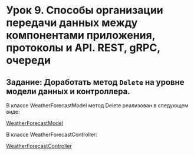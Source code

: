 # Урок 9. Способы организации передачи данных между компонентами приложения, протоколы и API. REST, gRPC, очереди

## Задание: Доработать метод `Delete` на уровне модели данных и контроллера.

В классе WeatherForecastModel метод Delete реализован в следующем виде:

[WeatherForecastModel](https://github.com/MikhailAkulov/Architecture_home_work_9/blob/main/MyFirstWebApplication/MyFirstWebApplication/Models/WeatherForecastModel.cs)

В классе WeatherForecastController:

[WeatherForecastController](https://github.com/MikhailAkulov/Architecture_home_work_9/blob/main/MyFirstWebApplication/MyFirstWebApplication/Controllers/WeatherForecastController.cs)
